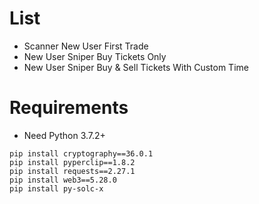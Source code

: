 # List
- Scanner New User First Trade
- New User Sniper Buy Tickets Only
- New User Sniper Buy & Sell Tickets With Custom Time

# Requirements
- Need Python 3.7.2+
```
pip install cryptography==36.0.1
pip install pyperclip==1.8.2
pip install requests==2.27.1
pip install web3==5.28.0
pip install py-solc-x
```
